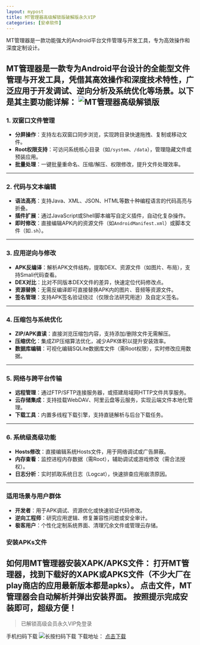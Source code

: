 ```yaml
---
layout: mypost
title: MT管理器高级解锁版破解版永久VIP
categories: [安卓软件]
---
```


MT管理器是一款功能强大的Android平台文件管理与开发工具，专为高效操作和深度定制设计。

MT管理器是一款专为Android平台设计的全能型文件管理与开发工具，凭借其高效操作和深度技术特性，广泛应用于开发调试、逆向分析及系统优化等场景。以下是其主要功能详解：
![MT管理器高级解锁版](https://s2.loli.net/2025/03/07/5MtWDhua96EFzeP.jpg)
---

### **1. 双窗口文件管理**
- **分屏操作**：支持左右双窗口同步浏览，实现跨目录快速拖拽、复制或移动文件。
- **Root权限支持**：可访问系统核心目录（如`/system`、`/data`），管理隐藏文件或预装应用。
- **批量处理**：一键批量重命名、压缩/解压、权限修改，提升文件处理效率。

---

### **2. 代码与文本编辑**
- **语法高亮**：支持Java、XML、JSON、HTML等数十种编程语言的代码高亮与折叠。
- **插件扩展**：通过JavaScript或Shell脚本编写自定义插件，自动化复杂操作。
- **即时修改**：直接编辑APK内的资源文件（如`AndroidManifest.xml`）或脚本文件（如`.sh`）。

---

### **3. 应用逆向与修改**
- **APK反编译**：解析APK文件结构，提取DEX、资源文件（如图片、布局），支持Smali代码查看。
- **DEX对比**：比对不同版本DEX文件的差异，快速定位代码修改点。
- **资源替换**：无需反编译即可直接替换APK内的图片、音频等资源文件。
- **签名管理**：支持APK签名验证绕过（仅限合法研究用途）及自定义签名。

---

### **4. 压缩包与系统优化**
- **ZIP/APK直读**：直接浏览压缩包内容，支持添加/删除文件无需解压。
- **压缩优化**：集成ZIP压缩算法优化，减少APK体积以提升安装效率。
- **数据库编辑**：可视化编辑SQLite数据库文件（需Root权限），实时修改应用数据。

---

### **5. 网络与跨平台传输**
- **远程管理**：通过FTP/SFTP连接服务器，或搭建局域网HTTP文件共享服务。
- **云存储集成**：支持挂载WebDAV、阿里云盘等云服务，实现云端文件本地化管理。
- **下载工具**：内置多线程下载引擎，支持直链解析与后台下载任务。

---

### **6. 系统级高级功能**
- **Hosts修改**：直接编辑系统Hosts文件，用于网络调试或广告屏蔽。
- **内存查看**：监控进程内存数据（需Root），辅助调试或游戏修改（需合法授权）。
- **日志分析**：实时抓取系统日志（Logcat），快速排查应用崩溃原因。

---

### **适用场景与用户群体**
- **开发者**：用于APK调试、资源优化或快速验证代码修改。
- **逆向工程师**：研究应用逻辑、修复兼容性问题或安全审计。
- **极客用户**：个性化定制系统界面、清理冗余文件或管理云存储。

### **安装APKs文件**
如何用MT管理器安装XAPK/APKS文件：
打开MT管理器，找到下载好的XAPK或APKS文件（不少大厂在play商店的应用最新版本都是apks）。
点击文件，MT管理器会自动解析并弹出安装界面。
按照提示完成安装即可，超级方便！
---

> 已解锁高级会员永久VIP免登录


手机扫码下载
![长按扫码下载](https://s2.loli.net/2025/03/08/uOtmekED1H4syB3.png)
下载地址：
[点击下载](https://pan.quark.cn/s/5b75a059d9fd)




